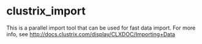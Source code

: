 clustrix_import
===============

This is a parallel import tool that can be used for fast data import. For more info, see http://docs.clustrix.com/display/CLXDOC/Importing+Data
